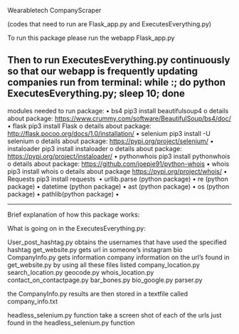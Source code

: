 Wearabletech CompanyScraper

(codes that need to run are Flask_app.py and ExecutesEverything.py)

To run this package please run the webapp Flask_app.py

Then to run ExecutesEverything.py continuously so that our webapp is frequently updating companies run from terminal: while :; do python ExecutesEverything.py;  sleep 10; done
--------------------------------------------------------------------------------
modules needed to run package:
•	bs4 pip3 install beautifulsoup4
o	 details about package: https://www.crummy.com/software/BeautifulSoup/bs4/doc/
•	flask  pip3 install Flask
o	details about package: http://flask.pocoo.org/docs/1.0/installation/
•	selenium pip3 install -U selenium
o	details about package: https://pypi.org/project/selenium/
•	instaloader pip3 install instaloader
o	details about package: https://pypi.org/project/instaloader/
•	pythonwhois pip3 install pythonwhois
o	details about package: https://github.com/joepie91/python-whois
•	whois pip3 install whois
o	details about package https://pypi.org/project/whois/
•	Requests  pip3 install requests 
•	urllib.parse (python package)
•	re (python package)
•	datetime (python package)
•	ast (python package)
•	os (python package)
•	pathlib(python package)
•

----------------------------------------------------------------------------------
Brief explanation of how this package works:

What is going on in the ExecutesEverything.py:

User_post_hashtag.py  obtains the usernames that have used the specified hashtag
get_website.py gets url in someone’s instagram bio
CompanyInfo.py  gets information company information on the url’s found in get_website.py by using all these files listed
company_location.py
search_location.py
geocode.py
whois_location.py
contact_on_contactpage.py
bar_bones.py
bio_google.py
parser.py

the CompanyInfo.py results are then stored in a textfile called company_info.txt

headless_selenium.py function take a screen shot of each of the urls just found in the headless_selenium.py function
